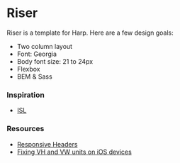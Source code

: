 # Riser

Riser is a template for Harp. Here are a few design goals:

* Two column layout
* Font: Georgia
* Body font size: 21 to 24px
* Flexbox
* BEM & Sass

### Inspiration
* [ISL](https://sudo.isl.co/)

### Resources
* [Responsive Headers](http://tutorialzine.com/2016/02/quick-tip-easiest-way-to-make-responsive-headers/)
* [Fixing VH and VW units on iOS devices](https://gist.github.com/pburtchaell/e702f441ba9b3f76f587)
